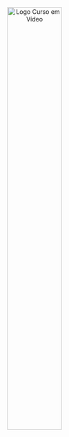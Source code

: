 <div align="center"><img src="https://www.cursoemvideo.com/wp-content/uploads/2019/08/cursoemvideo-logo.png" width="50%" alt="Logo Curso em Vídeo"></div>
